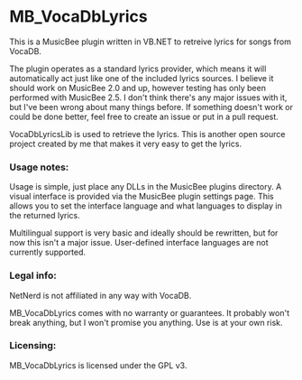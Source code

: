 # MB_VocaDbLyrics
This is a MusicBee plugin written in VB.NET to retreive lyrics for songs from VocaDB.

The plugin operates as a standard lyrics provider, which means it will automatically act just like one of the included lyrics sources. I believe it should work on MusicBee 2.0 and up, however testing has only been performed with MusicBee 2.5.
I don't think there's any major issues with it, but I've been wrong about many things before. If something doesn't work or could be done better, feel free to create an issue or put in a pull request.

VocaDbLyricsLib is used to retrieve the lyrics. This is another open source project created by me that makes it very easy to get the lyrics.



### Usage notes:
Usage is simple, just place any DLLs in the MusicBee plugins directory.
A visual interface is provided via the MusicBee plugin settings page. This allows you to set the interface language and what languages to display in the returned lyrics.

Multilingual support is very basic and ideally should be rewritten, but for now this isn't a major issue.
User-defined interface languages are not currently supported.



### Legal info:
NetNerd is not affiliated in any way with VocaDB.

MB_VocaDbLyrics comes with no warranty or guarantees. It probably won't break anything, but I won't promise you anything. Use is at your own risk.



### Licensing:
MB_VocaDbLyrics is licensed under the GPL v3.
